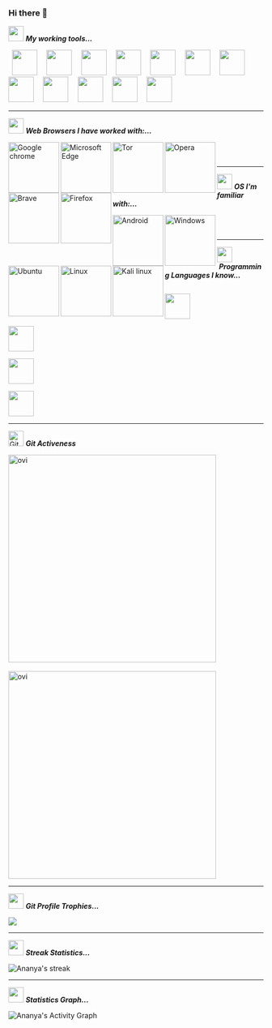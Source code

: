 ### Hi there 👋

<!--
**cleitus/cleitus** is a ✨ _special_ ✨ repository because its `README.md` (this file) appears on your GitHub profile.

Here are some ideas to get you started:

- 🔭 I’m currently working on ...
- 🌱 I’m currently learning ...
- 👯 I’m looking to collaborate on ...
- 🤔 I’m looking for help with ...
- 💬 Ask me about ...
- 📫 How to reach me: ...
- 😄 Pronouns: ...
- ⚡ Fun fact: ...
-->

<img src="https://media.giphy.com/media/iY8CRBdQXODJSCERIr/giphy.gif" width="30px">&nbsp;***My working tools...***
<p align="left">
  <code> <img height="50" src="https://www.vectorlogo.zone/logos/w3_html5/w3_html5-icon.svg"> </code>
  <code> <img height="50" src="https://www.vectorlogo.zone/logos/w3_css/w3_css-icon.svg"> </code>
  <code> <img height="50" src="https://www.vectorlogo.zone/logos/figma/figma-icon.svg"> </code>
  <code> <img height="50" src="https://www.vectorlogo.zone/logos/mysql/mysql-official.svg"> </code>
  <code> <img height="50" src="https://www.vectorlogo.zone/logos/github/github-icon.svg"> </code>
  <code> <img height="50" src="https://www.vectorlogo.zone/logos/reactjs/reactjs-icon.svg"> </code>
  <code> <img height="50" src="https://www.vectorlogo.zone/logos/javascript/javascript-icon.svg"> </code>
  <code> <img height="50" src="https://www.vectorlogo.zone/logos/git-scm/git-scm-icon.svg"> </code>
  <code> <img height="50" src="https://www.vectorlogo.zone/logos/visualstudio_code/visualstudio_code-icon.svg"> </code>
  <code> <img height="50" src="https://www.vectorlogo.zone/logos/canva/canva-icon.svg"> </code>
  <code> <img height="50" src="https://www.vectorlogo.zone/logos/wix/wix-icon.svg"> </code>
  <code> <img height="50" src="https://www.vectorlogo.zone/logos/wordpress/wordpress-icon.svg"> </code>
  </P>
  <hr>
  
   <p align="left"><img src="https://media.giphy.com/media/iY8CRBdQXODJSCERIr/giphy.gif" width="30px">&nbsp;<b><i>Web Browsers I have worked with:...</i></b></p>
  <p align="left">
<img align="left" alt="Google chrome" width="100px" src="https://img.shields.io/badge/Google_chrome-4285F4?style=for-the-badge&logo=Google-chrome&logoColor=white" />
<img align="left" alt="Microsoft Edge" width="100px" src="https://img.shields.io/badge/Microsoft_Edge-0078D7?style=for-the-badge&logo=Microsoft-edge&logoColor=white" />
<img align="left" alt="Tor" width="100px" src="https://img.shields.io/badge/Tor_Browser-7D4698?style=for-the-badge&logo=Tor-Browser&logoColor=white" />
<img align="left" alt="Opera" width="100px" src="https://img.shields.io/badge/Opera-FF1B2D?style=for-the-badge&logo=Opera&logoColor=white" />
<img align="left" alt="Brave" width="100px" src="https://img.shields.io/badge/Brave-FF1B2D?style=for-the-badge&logo=Brave&logoColor=white" />
<img align="left" alt="Firefox" width="100px" src="https://img.shields.io/badge/Firefox_Browser-FF7139?style=for-the-badge&logo=Firefox-Browser&logoColor=white" />
<br />
<br />
<hr>


 <p align="left"><img src="https://media.giphy.com/media/iY8CRBdQXODJSCERIr/giphy.gif" width="30px">&nbsp;<b><i>OS I'm familiar with:...</i></b></p>
<p align="left">
<img align="left" alt="Android" width="100px" src="https://img.shields.io/badge/Android-3DDC84?style=for-the-badge&logo=android&logoColor=white" />
<img align="left" alt="Windows" width="100px" src="https://img.shields.io/badge/Windows-0078D6?style=for-the-badge&logo=windows&logoColor=white" />
<img align="left" alt="Ubuntu" width="100px" src="https://img.shields.io/badge/Ubuntu-E95420?style=for-the-badge&logo=ubuntu&logoColor=white" />
<img align="left" alt="Linux" width="100px" src="https://img.shields.io/badge/Linux-FCC624?style=for-the-badge&logo=linux&logoColor=black" />
<img align="left" alt="Kali linux" width="100px" src="https://img.shields.io/badge/Kali_Linux-557C94?style=for-the-badge&logo=kali-linux&logoColor=white" />
<br />
<br />
<hr>
 
 <p align="left"> <img src="https://media.giphy.com/media/iY8CRBdQXODJSCERIr/giphy.gif" width="30px">&nbsp;<b><i>Programming Languages I know...</i></b></p>
 
  <code> <img height="50" src="https://img.icons8.com/color/452/c-programming.png"> </code>
  <code> <img height="50" src="https://brandslogos.com/wp-content/uploads/images/c-logo.png"> </code>
  <code> <img height="50" src="https://www.vectorlogo.zone/logos/java/java-icon.svg"> </code>
  <code> <img height="50" src="https://seeklogo.com/images/P/python-logo-A32636CAA3-seeklogo.com.png"></code>
  </p>
  <hr>

  
  <p align="left">
 <img src="https://media.giphy.com/media/W5eoZHPpUx9sapR0eu/giphy.gif" width="30px" alt="Git"/>&nbsp;<b><i>Git Activeness</i></b></p>
 <img align="center" src="https://github-readme-stats.vercel.app/api/top-langs?username=cleitus&show_icons=true&locale=en&layout=compact&theme=chartreuse-dark" alt="ovi"  width="410"/><br><br>
<img align="center" src="https://github-readme-stats.vercel.app/api?username=cleitus&show_icons=true&locale=en&theme=chartreuse-dark" alt="ovi" width="410" />
<hr>

 
<p align="left">
    <img src="https://media.giphy.com/media/iY8CRBdQXODJSCERIr/giphy.gif" width="30px">&nbsp;<b><i>Git Profile Trophies...</i></b></p>
<img src="https://github-profile-trophy.vercel.app/?username=cleitus&theme=juicyfresh&no-bg=true" />
  </div>
<hr>


<div>
  <p align="left">
    <img src="https://media.giphy.com/media/iY8CRBdQXODJSCERIr/giphy.gif" width="30px">&nbsp;<b><i>Streak Statistics...</i></b></p>
    <img alt="Ananya's streak" src="https://github-readme-streak-stats.herokuapp.com/?user=ananya26-vishnoi&theme=dark&hide_border=true"/>
  </p>
</div>
<hr>
<p align="left"><img src="https://media.giphy.com/media/iY8CRBdQXODJSCERIr/giphy.gif" width="30px">&nbsp;<b><i>Statistics Graph...</i></b></p>

  <img alt="Ananya's Activity Graph" src="https://activity-graph.herokuapp.com/graph?username=ananya26-vishnoi&bg_color=1F222E&color=F8D866&line=F85D7F&point=FFFFFF&hide_border=true" />
